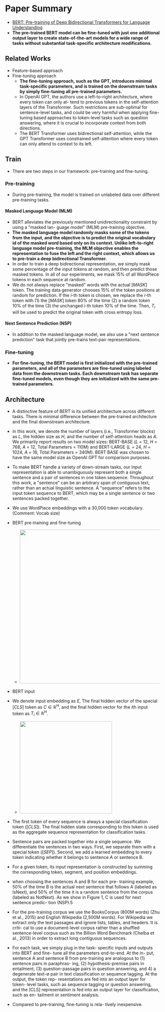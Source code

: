 # Paper Summary
- [BERT: Pre-training of Deep Bidirectional Transformers for Language Understanding](https://arxiv.org/pdf/1810.04805.pdf)
- **The pre-trained BERT model can be fine-tuned with just one additional output layer to create state-of-the-art models for a wide range of tasks without substantial task-specific architecture modifications.**
## Related Works
- Feature-based approach
- Fine-tuning approach
  - **The fine-tuning approach, such as the GPT, introduces minimal task-specific parameters, and is trained on the downstream tasks by simply fine-tuning all pre-trained parameters.**
  - In OpenAI GPT, the authors use a left-to-right architecture, where every token can only at- tend to previous tokens in the self-attention layers of the Transformer. Such restrictions are sub-optimal for sentence-level tasks, and could be very harmful when applying fine-tuning based approaches to token-level tasks such as question answering, where it is crucial to incorporate context from both directions.
  - The BERT Transformer uses bidirectional self-attention, while the GPT Transformer uses constrained self-attention where every token can only attend to context to its left.
## Train
- There are two steps in our framework: pre-training and fine-tuning.
### Pre-training
- During pre-training, the model is trained on unlabeled data over different pre-training tasks.
#### Masked Language Model (MLM)
- BERT alleviates the previously mentioned unidirectionality constraint by using a "masked lan- guage model" (MLM) pre-training objective.
- **The masked language model randomly masks some of the tokens from the input, and the objective is to predict the original vocabulary id of the masked word based only on its context. Unlike left-to-right language model pre-training, the MLM objective enables the representation to fuse the left and the right context, which allows us to pre-train a deep bidirectional Transformer.**
- In order to train a deep bidirectional representation, we simply mask some percentage of the input tokens at random, and then predict those masked tokens. In all of our experiments, we mask 15% of all WordPiece tokens in each sequence at random.
- We do not always replace "masked" words with the actual $[MASK]$ token. The training data generator chooses 15% of the token positions at random for prediction. If the $i$-th token is chosen, we replace the $i$-th token with (1) the $[MASK]$ token 80% of the time (2) a random token 10% of the time (3) the unchanged $i$-th token 10% of the time. Then, $T_{i}$ will be used to predict the original token with cross entropy loss.
#### Next Sentence Prediction (NSP)
- In addition to the masked language model, we also use a "next sentence prediction" task that jointly pre-trains text-pair representations.
### Fine-tuning
- **For fine-tuning, the BERT model is first initialized with the pre-trained parameters, and all of the parameters are fine-tuned using labeled data from the downstream tasks. Each downstream task has separate fine-tuned models, even though they are initialized with the same pre-trained parameters.**
## Architecture
- A distinctive feature of BERT is its unified architecture across different tasks. There is minimal difference between the pre-trained architecture and the final downstream architecture.
- In this work, we denote the number of layers (i.e., Transformer blocks) as $L$, the hidden size as $H$, and the number of self-attention heads as $A$. We primarily report results on two model sizes: BERT-BASE ($L$ = 12, $H$ = 768, $A$ = 12, Total Parameters = 110M) and BERT-LARGE ($L$ = 24, $H$ = 1024, $A$ = 16, Total Parameters = 340M). BERT BASE was chosen to have the same model size as OpenAI GPT for comparison purposes.
- To make BERT handle a variety of down-stream tasks, our input representation is able to unambiguously represent both a single sentence and a pair of sentences in one token sequence. Throughout this work, a "sentence" can be an arbitrary span of contiguous text, rather than an actual linguistic sentence. A "sequence" refers to the input token sequence to BERT, which may be a single sentence or two sentences packed together.
- We use WordPiece embeddings with a 30,000 token vocabulary. (Comment: Vocab size)
- BERT pre-training and fine-tuning
  - <img src="https://production-media.paperswithcode.com/methods/new_BERT_Overall.jpg" width="500">
- BERT input
- We denote input embedding as $E$, The final hidden vector of the special $[CLS]$ token as $C \in \mathbb{R}^{H}$, and the final hidden vector for the $i$th input token as $T_{i} \in \mathbb{R}^{H}$.
  - <img src="https://lh3.googleusercontent.com/stK9CWIWiSuF_aq75q7_6wUqyqfePKzeLxqVet9IVNqrcyJqqg9hXkhuFXBXXbIjaGY15gSF9Yr7kyjceVXs5HbDMpmkhet49fhbtLsm9-4E4iCYckzGTsYSxOqRaVGNTkkhWykg" width="300">
- The first token of every sequence is always a special classification token ($[CLS]$). The final hidden state corresponding to this token is used as the aggregate sequence representation for classification tasks.
- Sentence pairs are packed together into a single sequence. We differentiate the sentences in two ways. First, we separate them with a special token ($[SEP]$). Second, we add a learned embedding to every token indicating whether it belongs to sentence A or sentence B.
- For a given token, its input representation is constructed by summing the corresponding token, segment, and position embeddings.


- when choosing the sentences A and B for each pre- training example, 50% of the time B is the actual next sentence that follows A (labeled as IsNext), and 50% of the time it is a random sentence from the corpus (labeled as NotNext). As we show in Figure 1, C is used for next sentence predic- tion (NSP).5
- For the pre-training corpus we use the BooksCorpus (800M words) (Zhu et al., 2015) and English Wikipedia (2,500M words). For Wikipedia we extract only the text passages and ignore lists, tables, and headers. It is criti- cal to use a document-level corpus rather than a shuffled sentence-level corpus such as the Billion Word Benchmark (Chelba et al., 2013) in order to extract long contiguous sequences.
- For each task, we simply plug in the task- specific inputs and outputs into BERT and fine- tune all the parameters end-to-end. At the in- put, sentence A and sentence B from pre-training are analogous to (1) sentence pairs in paraphras- ing, (2) hypothesis-premise pairs in entailment, (3) question-passage pairs in question answering, and 4) a degenerate text-∅ pair in text classification or sequence tagging. At the output, the token rep- resentations are fed into an output layer for token- level tasks, such as sequence tagging or question answering, and the [CLS] representation is fed into an output layer for classification, such as en- tailment or sentiment analysis.
- Compared to pre-training, fine-tuning is rela- tively inexpensive.